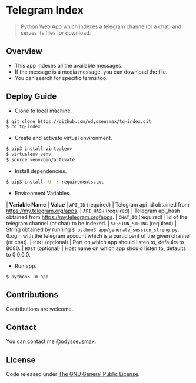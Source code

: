 # Telegram Index

> Python Web App which indexes a telegram channel(or a chat) and serves its files for download.

## Overview

* This app indexes all the available messages.
* If the message is a media message, you can download the file.
* You can search for specific terms too.

## Deploy Guide

* Clone to local machine.

```bash
$ git clone https://github.com/odysseusmax/tg-index.git
$ cd tg-index
```

* Create and activate virtual environment.

```bash
$ pip3 install virtualenv
$ virtualenv venv
$ source venv/bin/activate
```

* Install dependencies.

```bash
$ pip3 install -U -r requirements.txt
```

* Environment Variables.

| **Variable Name** | **Value**
| `API_ID` (required) | Telegram api_id obtained from https://my.telegram.org/apps.
| `API_HASH` (required) | Telegram api_hash obtained from https://my.telegram.org/apps.
| `CHAT_ID` (required) | Id of the telegram channel (or chat) to be indexed.
| `SESSION_STRING` (required) | String obtained by running `$ python3 app/generate_session_string.py`. (Login with the telegram account which is a participant of the given channel (or chat).
| `PORT` (optional) | Port on which app should listen to, defaults to 8080.
| `HOST` (optional) | Host name on which app should listen to, defaults to 0.0.0.0.

* Run app.

`$ python3 -m app`

## Contributions

Contributions are welcome.

## Contact

You can contact me [@odysseusmax](https://tx.me/odysseusmax).

## License
Code released under [The GNU General Public License](LICENSE).
